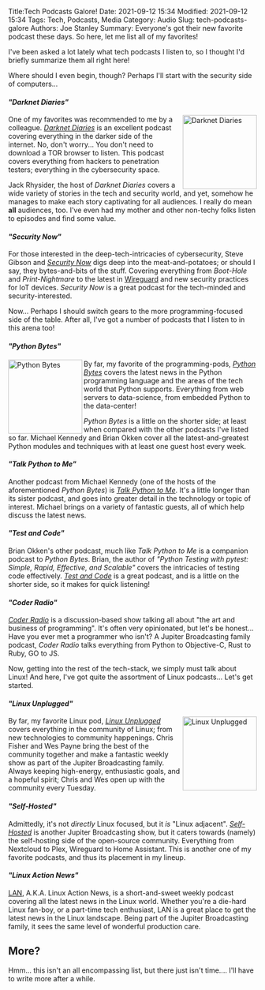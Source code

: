 Title:Tech Podcasts Galore!
Date: 2021-09-12 15:34
Modified: 2021-09-12 15:34
Tags: Tech, Podcasts, Media
Category: Audio
Slug: tech-podcasts-galore
Authors: Joe Stanley
Summary: Everyone's got their new favorite podcast these days. So here, let me list all of my favorites!


I've been asked a lot lately what tech podcasts I listen to, so I thought I'd briefly summarize them all
right here!

Where should I even begin, though? Perhaps I'll start with the security side of computers...

#### *"Darknet Diaries"*

<img src="https://upload.wikimedia.org/wikipedia/en/6/6a/Darknet_Diaries_podcast_artwork.jpg"
    width="150" alt="Darknet Diaries" align="right">

One of my favorites was recommended to me by a colleague. [*Darknet Diaries*](https://darknetdiaries.com/)
is an excellent podcast covering everything in the darker side of the internet. No, don't worry... You
don't need to download a TOR browser to listen. This podcast covers everything from hackers to penetration
testers; everything in the cybersecurity space.

Jack Rhysider, the host of *Darknet Diaries* covers a wide variety of stories in the tech and security
world, and yet, somehow he manages to make each story captivating for all audiences. I really do mean **all**
audiences, too. I've even had my mother and other non-techy folks listen to episodes and find some value.


#### *"Security Now"*

For those interested in the deep-tech-intricacies of cybersecurity, Steve Gibson and
[*Security Now*](https://twit.tv/shows/security-now) digs deep into the meat-and-potatoes; or should I say,
they bytes-and-bits of the stuff. Covering everything from *Boot-Hole* and *Print-Nightmare* to the latest
in [Wireguard](https://www.wireguard.com/) and new security practices for IoT devices. *Security Now* is a
great podcast for the tech-minded and security-interested.


Now... Perhaps I should switch gears to the more programming-focused side of the table. After all, I've got
a number of podcasts that I listen to in this arena too!

#### *"Python Bytes"*

<img src="https://pythonbytes.fm/static/img/logo.png?cache_id=391cb49247369a67c4be78b27f2b3cd5"
    width="150" alt="Python Bytes" align="left">

By far, my favorite of the programming-pods, [*Python Bytes*](https://pythonbytes.fm/) covers the latest news
in the Python programming language and the areas of the tech world that Python supports. Everything from web
servers to data-science, from embedded Python to the data-center!

*Python Bytes* is a little on the shorter side; at least when compared with the other podcasts I've listed so
far. Michael Kennedy and Brian Okken cover all the latest-and-greatest Python modules and techniques with at
least one guest host every week.


#### *"Talk Python to Me"*

Another podcast from Michael Kennedy (one of the hosts of the aforementioned *Python Bytes*) is
[*Talk Python to Me*](https://talkpython.fm). It's a little longer than its sister podcast, and goes into
greater detail in the technology or topic of interest. Michael brings on a variety of fantastic guests, all
of which help discuss the latest news.


#### *"Test and Code"*

Brian Okken's other podcast, much like *Talk Python to Me* is a companion podcast to *Python Bytes*. Brian,
the author of *"Python Testing with pytest: Simple, Rapid, Effective, and Scalable"* covers the intricacies
of testing code effectively. [*Test and Code*](https://testandcode.com/) is a great podcast, and is a little
on the shorter side, so it makes for quick listening!


#### *"Coder Radio"*

[*Coder Radio*](https://coder.show/) is a discussion-based show talking all about "the art and business of
programming". It's often very opinionated, but let's be honest... Have you ever met a programmer who isn't?
A Jupiter Broadcasting family podcast, *Coder Radio* talks everything from Python to Objective-C, Rust to
Ruby, GO to JS.


Now, getting into the rest of the tech-stack, we simply must talk about Linux! And here, I've got quite the
assortment of Linux podcasts... Let's get started.

#### *"Linux Unplugged"*

<img src="https://assets.fireside.fm/file/fireside-images/podcasts/images/f/f31a453c-fa15-491f-8618-3f71f1d565e5/cover_small.jpg?v=3"
    width="150" alt="Linux Unplugged" align="right">

By far, my favorite Linux pod, [*Linux Unplugged*](https://linuxunplugged.com/) covers everything in the
community of Linux; from new technologies to community happenings. Chris Fisher and Wes Payne bring the best
of the community together and make a fantastic weekly show as part of the Jupiter Broadcasting family. Always
keeping high-energy, enthusiastic goals, and a hopeful spirit; Chris and Wes open up with the community every
Tuesday.


#### *"Self-Hosted"*

Admittedly, it's not *directly* Linux focused, but it *is* "Linux adjacent". [*Self-Hosted*](https://selfhosted.show/)
is another Jupiter Broadcasting show, but it caters towards (namely) the self-hosting side of the open-source
community. Everything from Nextcloud to Plex, Wireguard to Home Assistant. This is another one of my favorite
podcasts, and thus its placement in my lineup.


#### *"Linux Action News"*

[LAN](https://linuxactionnews.com/), A.K.A. Linux Action News, is a short-and-sweet weekly podcast covering
all the latest news in the Linux world. Whether you're a die-hard Linux fan-boy, or a part-time tech
enthusiast, LAN is a great place to get the latest news in the Linux landscape. Being part of the Jupiter
Broadcasting family, it sees the same level of wonderful production care.


## More?

Hmm... this isn't an all encompassing list, but there just isn't time.... I'll have to write more after a while.
